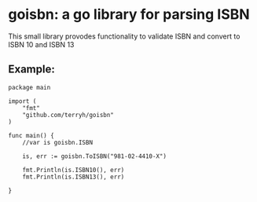 goisbn: a go library for parsing ISBN
=====================================

This small library provodes functionality to validate ISBN and
convert to ISBN 10 and ISBN 13

Example:
--------

    package main

    import (
        "fmt"
        "github.com/terryh/goisbn"
    )

    func main() {
        //var is goisbn.ISBN

	    is, err := goisbn.ToISBN("981-02-4410-X")

        fmt.Println(is.ISBN10(), err)
        fmt.Println(is.ISBN13(), err)

    }

